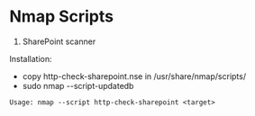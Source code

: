 # Nmap Scripts

1) SharePoint scanner

Installation:
- copy http-check-sharepoint.nse in /usr/share/nmap/scripts/
- sudo nmap --script-updatedb

```
Usage: nmap --script http-check-sharepoint <target>
``` 

